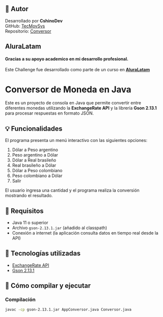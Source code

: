 ## 👤 Autor

Desarrollado por **CshinoDev**  
GitHub: [TecMovSys](https://github.com/TecMovSys)  
Repositorio: [Conversor](https://github.com/TecMovSys/Conversor)

## **AluraLatam**
####  **Gracias a su apoyo academico en mi desarrollo profesional.**
Este Challenge fue desarrollado como parte de un curso en **[AluraLatam](https://app.aluracursos.com/)**  


# Conversor de Moneda en Java

Este es un proyecto de consola en Java que permite convertir entre diferentes monedas utilizando la **ExchangeRate API** y la librería **Gson 2.13.1** para procesar respuestas en formato JSON.

## 💡 Funcionalidades

El programa presenta un menú interactivo con las siguientes opciones:

1. Dólar a Peso argentino
2. Peso argentino a Dólar
3. Dólar a Real brasileño
4. Real brasileño a Dólar
5. Dólar a Peso colombiano
6. Peso colombiano a Dólar
7. Salir

El usuario ingresa una cantidad y el programa realiza la conversión mostrando el resultado.

## 🔧 Requisitos

- Java 11 o superior
- Archivo `gson-2.13.1.jar` (añadido al classpath)
- Conexión a internet (la aplicación consulta datos en tiempo real desde la API)

## 🔗 Tecnologías utilizadas

- [ExchangeRate API](https://www.exchangerate-api.com/)
- [Gson 2.13.1](https://github.com/google/gson)

## 🚀 Cómo compilar y ejecutar

### Compilación

```bash
javac -cp gson-2.13.1.jar AppConversor.java Conversor.java
